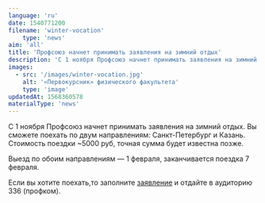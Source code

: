 ```yaml
---
language: 'ru'
date: 1540771200
filename: 'winter-vocation'
    type: 'news'
aim: 'all'
title: 'Профсоюз начнет принимать заявления на зимний отдых'
description: 'С 1 ноября Профсоюз начнет принимать заявления на зимний отдых. Вы сможете...'
images:
  - src: '/images/winter-vocation.jpg'
    alt: '«Первокурсник» физического факультета'
    type: 'image'
updatedAt: 1568360578
materialType: 'news'
---
```

С 1 ноября Профсоюз начнет принимать заявления на зимний отдых. Вы сможете поехать по двум направлениям: Санкт-Петербург и Казань. Стоимость поездки ~5000 руб, точная сумма будет известна позже.

Выезд по обоим направлениям — 1 февраля, заканчивается поездка 7 февраля.

Если вы хотите поехать,то заполните [заявление](https://vk.com/doc24974484_479726734?hash=8f302105510d9201fb&dl=8eca949b3dce2da3d5) и отдайте в аудиторию 336 (профком).
